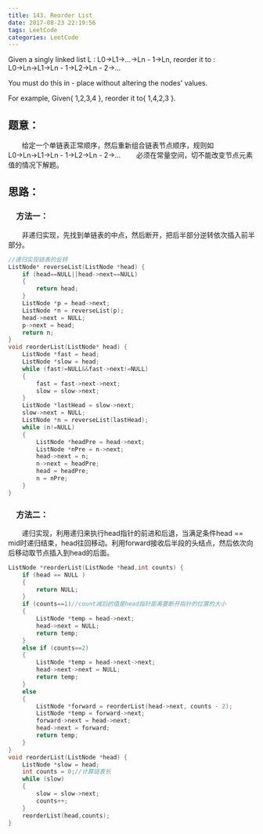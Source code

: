 ```yaml
---
title: 143. Reorder List
date: 2017-08-23 22:19:56
tags: LeetCode
categories: LeetCode
---
```


Given a singly linked list L : L0→L1→…→Ln - 1→Ln,
reorder it to : L0→Ln→L1→Ln - 1→L2→Ln - 2→…

You must do this in - place without altering the nodes' values.

For example,
Given{ 1,2,3,4 }, reorder it to{ 1,4,2,3 }.

<!--more-->

## 题意：

　　给定一个单链表正常顺序，然后重新组合链表节点顺序，规则如L0→Ln→L1→Ln - 1→L2→Ln - 2→…
　　必须在常量空间，切不能改变节点元素值的情况下解题。

## 思路：

### 　方法一：

　　非递归实现，先找到单链表的中点，然后断开，把后半部分逆转依次插入前半部分。

```c++
//递归实现链表的反转
ListNode* reverseList(ListNode *head) {
	if (head==NULL||head->next==NULL)
	{
		return head;
	}
	ListNode *p = head->next;
	ListNode *n = reverseList(p);
	head->next = NULL;
	p->next = head;
	return n;
}
void reorderList(ListNode* head) {
	ListNode *fast = head;
	ListNode *slow = head;
	while (fast!=NULL&&fast->next!=NULL)
	{
		fast = fast->next->next;
		slow = slow->next;
	}
	ListNode *lastHead = slow->next;
	slow->next = NULL;
	ListNode *n = reverseList(lastHead);
	while (n!=NULL)
	{
		ListNode *headPre = head->next;
		ListNode *nPre = n->next;
		head->next = n;
		n->next = headPre;
		head = headPre;
		n = nPre;
	}
}
```

### 　方法二：

　　递归实现，利用递归来执行head指针的前进和后退，当满足条件head == mid时递归结束，head往回移动。利用forward接收后半段的头结点，然后依次向后移动取节点插入到head的后面。

```c++
ListNode *reorderList(ListNode *head,int counts) {
	if (head == NULL )
	{
		return NULL;
	}
	if (counts==1)//count减后的值是head指针距离要断开指针的位置的大小
	{
		ListNode *temp = head->next;
		head->next = NULL;
		return temp;
	}
	else if (counts==2)
	{
		ListNode *temp = head->next->next;
		head->next->next = NULL;
		return temp;
	}
	else
	{
		ListNode *forward = reorderList(head->next, counts - 2);
		ListNode *temp = forward->next;
		forward->next = head->next;
		head->next = forward;
		return temp;	
	}
}
void reorderList(ListNode *head) {
	ListNode *slow = head;
	int counts = 0;//计算链表长
	while (slow)
	{
		slow = slow->next;
		counts++;
	}
	reorderList(head,counts);
}
```

